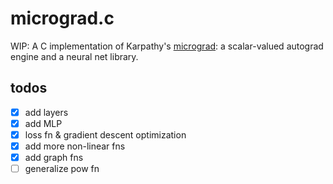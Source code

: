 # micrograd.c

WIP: A C implementation of Karpathy's [micrograd](https://github.com/karpathy/micrograd): a scalar-valued autograd engine and a neural net library.

## todos
- [x] add layers
- [x] add MLP
- [x] loss fn & gradient descent optimization
- [x] add more non-linear fns
- [x] add graph fns
- [ ] generalize pow fn